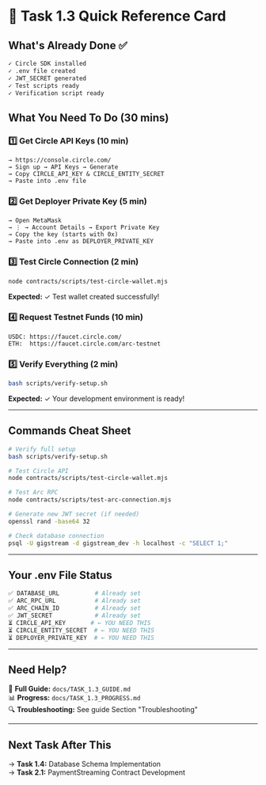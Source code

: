# 🚀 Task 1.3 Quick Reference Card

## What's Already Done ✅

```bash
✓ Circle SDK installed
✓ .env file created
✓ JWT_SECRET generated
✓ Test scripts ready
✓ Verification script ready
```

## What You Need To Do (30 mins)

### 1️⃣ Get Circle API Keys (10 min)

```
→ https://console.circle.com/
→ Sign up → API Keys → Generate
→ Copy CIRCLE_API_KEY & CIRCLE_ENTITY_SECRET
→ Paste into .env file
```

### 2️⃣ Get Deployer Private Key (5 min)

```
→ Open MetaMask
→ ⋮ → Account Details → Export Private Key
→ Copy the key (starts with 0x)
→ Paste into .env as DEPLOYER_PRIVATE_KEY
```

### 3️⃣ Test Circle Connection (2 min)

```bash
node contracts/scripts/test-circle-wallet.mjs
```

**Expected:** ✓ Test wallet created successfully!

### 4️⃣ Request Testnet Funds (10 min)

```
USDC: https://faucet.circle.com/
ETH:  https://faucet.circle.com/arc-testnet
```

### 5️⃣ Verify Everything (2 min)

```bash
bash scripts/verify-setup.sh
```

**Expected:** ✓ Your development environment is ready!

---

## Commands Cheat Sheet

```bash
# Verify full setup
bash scripts/verify-setup.sh

# Test Circle API
node contracts/scripts/test-circle-wallet.mjs

# Test Arc RPC
node contracts/scripts/test-arc-connection.mjs

# Generate new JWT secret (if needed)
openssl rand -base64 32

# Check database connection
psql -U gigstream -d gigstream_dev -h localhost -c "SELECT 1;"
```

---

## Your .env File Status

```bash
✅ DATABASE_URL          # Already set
✅ ARC_RPC_URL           # Already set
✅ ARC_CHAIN_ID          # Already set
✅ JWT_SECRET            # Already set
⏳ CIRCLE_API_KEY       # ← YOU NEED THIS
⏳ CIRCLE_ENTITY_SECRET  # ← YOU NEED THIS
⏳ DEPLOYER_PRIVATE_KEY  # ← YOU NEED THIS
```

---

## Need Help?

📖 **Full Guide:** `docs/TASK_1.3_GUIDE.md`  
📊 **Progress:** `docs/TASK_1.3_PROGRESS.md`  
🔍 **Troubleshooting:** See guide Section "Troubleshooting"

---

## Next Task After This

→ **Task 1.4:** Database Schema Implementation  
→ **Task 2.1:** PaymentStreaming Contract Development
